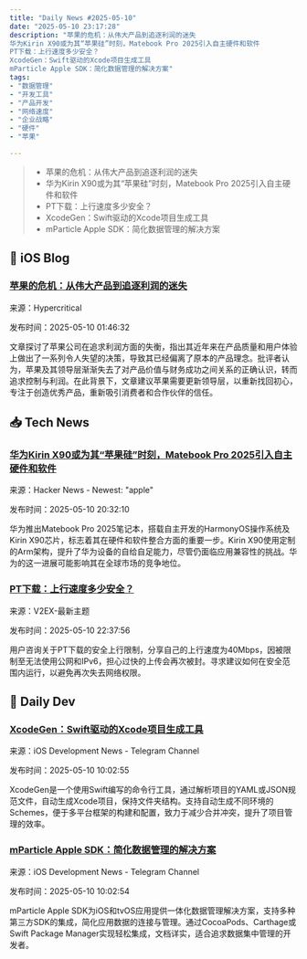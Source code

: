 ```yaml
---
title: "Daily News #2025-05-10"
date: "2025-05-10 23:17:28"
description: "苹果的危机：从伟大产品到追逐利润的迷失
华为Kirin X90或为其“苹果硅”时刻，Matebook Pro 2025引入自主硬件和软件
PT下载：上行速度多少安全？
XcodeGen：Swift驱动的Xcode项目生成工具
mParticle Apple SDK：简化数据管理的解决方案"
tags: 
- "数据管理"
- "开发工具"
- "产品开发"
- "网络速度"
- "企业战略"
- "硬件"
- "苹果"

---
```


> - 苹果的危机：从伟大产品到追逐利润的迷失
> - 华为Kirin X90或为其“苹果硅”时刻，Matebook Pro 2025引入自主硬件和软件
> - PT下载：上行速度多少安全？
> - XcodeGen：Swift驱动的Xcode项目生成工具
> - mParticle Apple SDK：简化数据管理的解决方案

## 🍎 iOS Blog

### [苹果的危机：从伟大产品到追逐利润的迷失](http://hypercritical.co/2025/05/09/apple-turnover)

来源：Hypercritical

发布时间：2025-05-10 01:46:32

文章探讨了苹果公司在追求利润方面的失衡，指出其近年来在产品质量和用户体验上做出了一系列令人失望的决策，导致其已经偏离了原本的产品理念。批评者认为，苹果及其领导层渐渐失去了对产品价值与财务成功之间关系的正确认识，转而追求控制与利润。在此背景下，文章建议苹果需要更新领导层，以重新找回初心，专注于创造优秀产品，重新吸引消费者和合作伙伴的信任。

## 📥 Tech News

### [华为Kirin X90或为其“苹果硅”时刻，Matebook Pro 2025引入自主硬件和软件](https://www.tomshardware.com/pc-components/cpus/huaweis-kirin-x90-may-be-the-companys-apple-silicon-moment-matebook-pro-2025-features-in-house-hardware-and-software)

来源：Hacker News - Newest: "apple"

发布时间：2025-05-10 20:32:10

华为推出Matebook Pro 2025笔记本，搭载自主开发的HarmonyOS操作系统及Kirin X90芯片，标志着其在硬件和软件整合方面的重要一步。Kirin X90使用定制的Arm架构，提升了华为设备的自给自足能力，尽管仍面临应用兼容性的挑战。华为的这一进展可能影响其在全球市场的竞争地位。

### [PT下载：上行速度多少安全？](https://www.v2ex.com/t/1130903)

来源：V2EX-最新主题

发布时间：2025-05-10 22:37:56

用户咨询关于PT下载的安全上行限制，分享自己的上行速度为40Mbps，因被限制至无法使用公网和IPv6，担心过快的上传会再次被封。寻求建议如何在安全范围内运行，以避免再次失去网络权限。

## 💾 Daily Dev

### [XcodeGen：Swift驱动的Xcode项目生成工具](https://github.com/yonaskolb/XcodeGen)

来源：iOS Development News - Telegram Channel

发布时间：2025-05-10 10:02:55

XcodeGen是一个使用Swift编写的命令行工具，通过解析项目的YAML或JSON规范文件，自动生成Xcode项目，保持文件夹结构。支持自动生成不同环境的Schemes，便于多平台框架的构建和配置，致力于减少合并冲突，提升了项目管理的效率。

### [mParticle Apple SDK：简化数据管理的解决方案](https://github.com/mParticle/mparticle-apple-sdk)

来源：iOS Development News - Telegram Channel

发布时间：2025-05-10 10:02:54

mParticle Apple SDK为iOS和tvOS应用提供一体化数据管理解决方案，支持多种第三方SDK的集成，简化应用数据的连接与管理。通过CocoaPods、Carthage或Swift Package Manager实现轻松集成，文档详实，适合追求数据集中管理的开发者。
